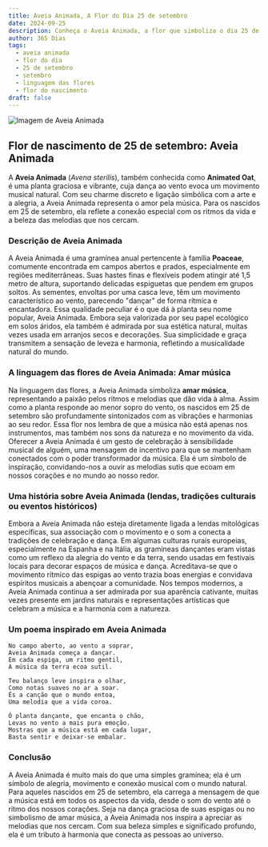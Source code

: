 ```yaml
---
title: Aveia Animada, A Flor do Dia 25 de setembro
date: 2024-09-25
description: Conheça o Aveia Animada, a flor que simboliza o dia 25 de setembro e seu significado 'Amar música'. Explore a beleza e o simbolismo desta flor encantadora.
author: 365 Dias
tags:
  - aveia animada
  - flor do dia
  - 25 de setembro
  - setembro
  - linguagem das flores
  - flor do nascimento
draft: false
---
```


![Imagem de Aveia Animada](https://cdn.pixabay.com/photo/2017/06/21/08/27/barley-2426466_1280.jpg#center)


## Flor de nascimento de 25 de setembro: Aveia Animada

A **Aveia Animada** (_Avena sterilis_), também conhecida como **Animated Oat**, é uma planta graciosa e vibrante, cuja dança ao vento evoca um movimento musical natural. Com seu charme discreto e ligação simbólica com a arte e a alegria, a Aveia Animada representa o amor pela música. Para os nascidos em 25 de setembro, ela reflete a conexão especial com os ritmos da vida e a beleza das melodias que nos cercam.

### Descrição de Aveia Animada

A Aveia Animada é uma gramínea anual pertencente à família **Poaceae**, comumente encontrada em campos abertos e prados, especialmente em regiões mediterrâneas. Suas hastes finas e flexíveis podem atingir até 1,5 metro de altura, suportando delicadas espiguetas que pendem em grupos soltos. As sementes, envoltas por uma casca leve, têm um movimento característico ao vento, parecendo "dançar" de forma rítmica e encantadora. Essa qualidade peculiar é o que dá à planta seu nome popular, Aveia Animada. Embora seja valorizada por seu papel ecológico em solos áridos, ela também é admirada por sua estética natural, muitas vezes usada em arranjos secos e decorações. Sua simplicidade e graça transmitem a sensação de leveza e harmonia, refletindo a musicalidade natural do mundo.

### A linguagem das flores de Aveia Animada: Amar música

Na linguagem das flores, a Aveia Animada simboliza **amar música**, representando a paixão pelos ritmos e melodias que dão vida à alma. Assim como a planta responde ao menor sopro do vento, os nascidos em 25 de setembro são profundamente sintonizados com as vibrações e harmonias ao seu redor. Essa flor nos lembra de que a música não está apenas nos instrumentos, mas também nos sons da natureza e no movimento da vida. Oferecer a Aveia Animada é um gesto de celebração à sensibilidade musical de alguém, uma mensagem de incentivo para que se mantenham conectados com o poder transformador da música. Ela é um símbolo de inspiração, convidando-nos a ouvir as melodias sutis que ecoam em nossos corações e no mundo ao nosso redor.

### Uma história sobre Aveia Animada (lendas, tradições culturais ou eventos históricos)

Embora a Aveia Animada não esteja diretamente ligada a lendas mitológicas específicas, sua associação com o movimento e o som a conecta a tradições de celebração e dança. Em algumas culturas rurais europeias, especialmente na Espanha e na Itália, as gramíneas dançantes eram vistas como um reflexo da alegria do vento e da terra, sendo usadas em festivais locais para decorar espaços de música e dança. Acreditava-se que o movimento rítmico das espigas ao vento trazia boas energias e convidava espíritos musicais a abençoar a comunidade. Nos tempos modernos, a Aveia Animada continua a ser admirada por sua aparência cativante, muitas vezes presente em jardins naturais e representações artísticas que celebram a música e a harmonia com a natureza.

### Um poema inspirado em Aveia Animada

```
No campo aberto, ao vento a soprar,  
Aveia Animada começa a dançar.  
Em cada espiga, um ritmo gentil,  
A música da terra ecoa sutil.  

Teu balanço leve inspira o olhar,  
Como notas suaves no ar a soar.  
És a canção que o mundo entoa,  
Uma melodia que a vida coroa.  

Ó planta dançante, que encanta o chão,  
Levas no vento a mais pura emoção.  
Mostras que a música está em cada lugar,  
Basta sentir e deixar-se embalar.  
```

### Conclusão

A Aveia Animada é muito mais do que uma simples gramínea; ela é um símbolo de alegria, movimento e conexão musical com o mundo natural. Para aqueles nascidos em 25 de setembro, ela carrega a mensagem de que a música está em todos os aspectos da vida, desde o som do vento até o ritmo dos nossos corações. Seja na dança graciosa de suas espigas ou no simbolismo de amar música, a Aveia Animada nos inspira a apreciar as melodias que nos cercam. Com sua beleza simples e significado profundo, ela é um tributo à harmonia que conecta as pessoas ao universo.